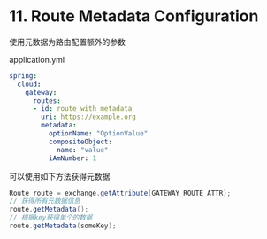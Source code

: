 # 11. Route Metadata Configuration

使用元数据为路由配置额外的参数

application.yml

```yaml
spring:
  cloud:
    gateway:
      routes:
      - id: route_with_metadata
        uri: https://example.org
        metadata:
          optionName: "OptionValue"
          compositeObject:
            name: "value"
          iAmNumber: 1
```

可以使用如下方法获得元数据

```java
Route route = exchange.getAttribute(GATEWAY_ROUTE_ATTR);
// 获得所有元数据信息
route.getMetadata();
// 根据key获得单个的数据
route.getMetadata(someKey);
```

